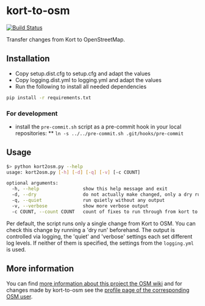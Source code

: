 kort-to-osm
===========

[![Build Status](https://travis-ci.org/kort/kort-to-osm.png?branch=develop)](https://travis-ci.org/kort/kort-to-osm)

Transfer changes from Kort to OpenStreetMap.

## Installation

* Copy setup.dist.cfg to setup.cfg and adapt the values
* Copy logging.dist.yml to logging.yml and adapt the values
* Run the following to install all needed dependencies

```bash
pip install -r requirements.txt
```

### For development
* install the `pre-commit.sh` script as a pre-commit hook in your local repositories:
** `ln -s ../../pre-commit.sh .git/hooks/pre-commit`

## Usage

```bash
$> python kort2osm.py --help
usage: kort2osm.py [-h] [-d] [-q] [-v] [-c COUNT]

optional arguments:
  -h, --help                show this help message and exit
  -d, --dry                 do not actually make changed, only a dry run
  -q, --quiet               run quietly without any output
  -v, --verbose             show more verbose output
  -c COUNT, --count COUNT   count of fixes to run through from kort to OSM
```

Per default, the script runs only a single change from Kort to OSM.
You can check this change by running a 'dry run' beforehand.
The output is controlled via logging, the 'quiet' and 'verbose' settings each set different log levels.
If neither of them is specified, the settings from the `logging.yml` is used.

## More information

You can find [more information about this project the OSM wiki](http://wiki.openstreetmap.org/wiki/Kort_Game) and for changes made by kort-to-osm see the [profile page of the corresponding OSM user](http://www.openstreetmap.org/user/kort-to-osm).

